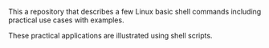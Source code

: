 This a repository that describes a few Linux basic shell commands
including practical use cases with examples.

These practical applications are illustrated using shell scripts.
